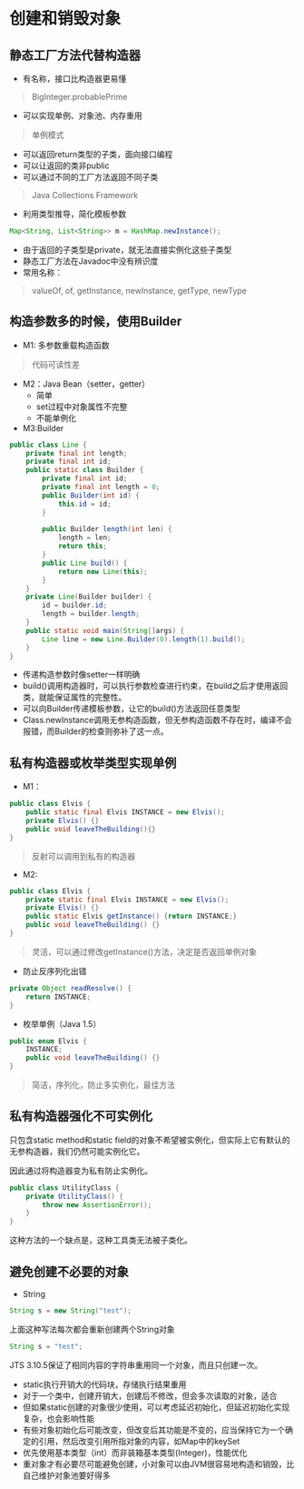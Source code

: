 # 创建和销毁对象
## 静态工厂方法代替构造器
- 有名称，接口比构造器更易懂

> BigInteger.probablePrime

- 可以实现单例、对象池、内存重用

> 单例模式

- 可以返回return类型的子类，面向接口编程
 - 可以让返回的类非public
 - 可以通过不同的工厂方法返回不同子类
 
 > Java Collections Framework

- 利用类型推导，简化模板参数
```java
Map<String, List<String>> m = HashMap.newInstance();
```
- 由于返回的子类型是private，就无法直接实例化这些子类型
- 静态工厂方法在Javadoc中没有辨识度
- 常用名称：
> valueOf, of, getInstance, newInstance, getType, newType

## 构造参数多的时候，使用Builder
- M1: 多参数重载构造函数
> 代码可读性差
- M2：Java Bean（setter，getter）
  - 简单
  - set过程中对象属性不完整
  - 不能单例化
- M3:Builder
```java
public class Line {
    private final int length;
    private final int id;
    public static class Builder {
        private final int id;
        private final int length = 0;
        public Builder(int id) {
            this.id = id;
        }
        
        public Builder length(int len) {
            length = len;
            return this;
        }
        public Line build() {
            return new Line(this);
        }
    }
    private Line(Builder builder) {
        id = builder.id;
        length = builder.length;
    }
    public static void main(String[]args) {
        Line line = new Line.Builder(0).length(1).build();
    }
}
```
   - 传递构造参数时像setter一样明确
   - build()调用构造器时，可以执行参数检查进行约束，在build之后才使用返回类，就能保证属性的完整性。
   - 可以向Builder传递模板参数，让它的build()方法返回任意类型
   - Class.newInstance调用无参构造函数，但无参构造函数不存在时，编译不会报错，而Builder的检查则弥补了这一点。

## 私有构造器或枚举类型实现单例
- M1：
```java
public class Elvis {
    public static final Elvis INSTANCE = new Elvis();
    private Elvis() {}
    public void leaveTheBuilding(){}
}
```

> 反射可以调用到私有的构造器

- M2:
```java
public class Elvis {
    private static final Elvis INSTANCE = new Elvis();
    private Elvis() {}
    public static Elvis getInstance() {return INSTANCE;}
    public void leaveTheBuilding() {}
}
```

> 灵活，可以通过修改getInstance()方法，决定是否返回单例对象

- 防止反序列化出错
```java
private Object readResolve() {
    return INSTANCE;
}
```
- 枚举单例（Java 1.5）
```java
public enum Elvis {
    INSTANCE;
    public void leaveTheBuilding() {}
}
```

> 简洁，序列化，防止多实例化，最佳方法

## 私有构造器强化不可实例化
只包含static method和static field的对象不希望被实例化，但实际上它有默认的无参构造器，我们仍然可能实例化它。

因此通过将构造器变为私有防止实例化。
```java
public class UtilityClass {
    private UtilityClass() {
        throw new AssertionError();
    }
}
```
这种方法的一个缺点是，这种工具类无法被子类化。

## 避免创建不必要的对象
- String
```java
String s = new String("test");
```
上面这种写法每次都会重新创建两个String对象
```java
String s = "test";
```
JTS 3.10.5保证了相同内容的字符串重用同一个对象，而且只创建一次。

- static执行开销大的代码块，存储执行结果重用
- 对于一个类中，创建开销大，创建后不修改，但会多次读取的对象，适合
- 但如果static创建的对象很少使用，可以考虑延迟初始化，但延迟初始化实现复杂，也会影响性能
- 有些对象初始化后可能改变，但改变后其功能是不变的，应当保持它为一个确定的引用，然后改变引用所指对象的内容，如Map中的keySet
- 优先使用基本类型（int）而非装箱基本类型(Integer)，性能优化
- 重对象才有必要尽可能避免创建，小对象可以由JVM很容易地构造和销毁，比自己维护对象池要好得多
